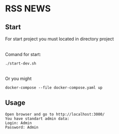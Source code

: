 # RSS NEWS
## Start
For start project you must located in directory project
######
Comand for start:

```bash
./start-dev.sh
```
######
Or you might 
```
docker-compose --file docker-compose.yaml up
```
## Usage

```
Open browser and go to http://localhost:3000/
You have standart admin data: 
Login: Admin
Password: Admin
```